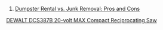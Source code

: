 
1. [Dumpster Rental vs. Junk Removal: Pros and Cons](https://www.angieslist.com/articles/dumpster-rental-vs-junk-removal-pros-and-cons.htm)

[DEWALT DCS387B 20-volt MAX Compact Reciprocating Saw](https://www.amazon.com/DEWALT-DCS387B-20-volt-Compact-Reciprocating/dp/B00ODN0S70/ref=pd_bxgy_469_img_2?_encoding=UTF8&pd_rd_i=B00ODN0S70&pd_rd_r=HKEEMM5WHAW8ZR2AQBYG&pd_rd_w=k14PW&pd_rd_wg=qexlN&psc=1&refRID=HKEEMM5WHAW8ZR2AQBYG)
